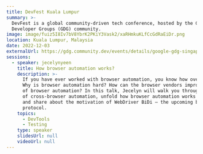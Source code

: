 ```yaml
---
title: DevFest Kuala Lumpur
summary: >-
  DevFest is a global community-driven tech conference, hosted by the Google
  Developer Groups (GDG) community.
image: image/fuiz5I8Iv7bV8YbrK2PKiY3Vask2/xaRHmkuKLfCcGdRaEiDr.png
location: Kuala Lumpur, Malaysia
date: 2022-12-03
externalUrl: https://gdg.community.dev/events/details/google-gdg-singapore-presents-devfest-singapore-2022/
sessions:
  - speaker: jecelynyeen
    title: How browser automation works?
    description: >-
      If you have ever worked with browser automation, you know how overwhelming it can be.
      Why is browser automation hard? How can the browser vendors improve the fundamentals
      of browser automation? In this talk, Jecelyn will walk you through the current state
      of cross-browser automation, unfold how browser automation works behind the scenes,
      and share about the motivation of WebDriver BiDi – the upcoming browser automation
      protocol.
    topics:
      - DevTools
      - Testing
    type: speaker
    slidesUrl: null
    videoUrl: null
---
```


